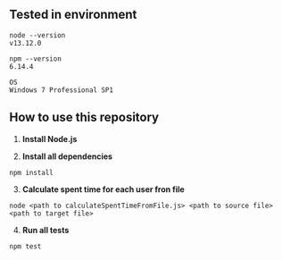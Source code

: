## Tested in environment

```
node --version
v13.12.0
```

```
npm --version
6.14.4
```

```
OS
Windows 7 Professional SP1
```

## How to use this repository

1. **Install Node.js**

2. **Install all dependencies**
```
npm install
```

3. **Calculate spent time for each user fron file**
```
node <path to calculateSpentTimeFromFile.js> <path to source file> <path to target file>
```

4. **Run all tests**
```
npm test
```
